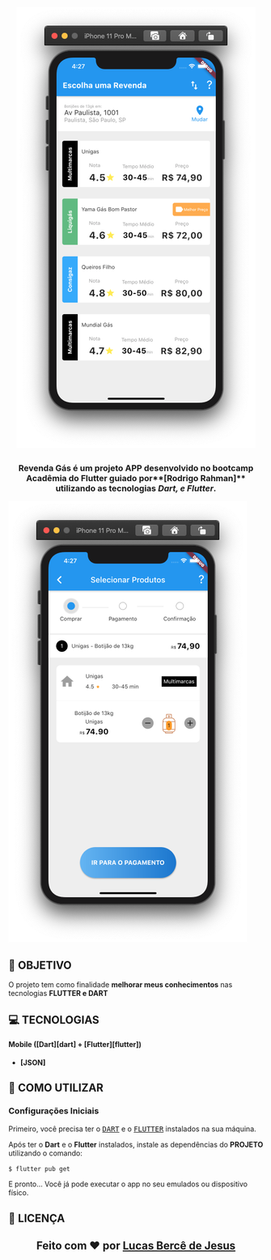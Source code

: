 <h1 align=center>
<img src="assets/images/desafio-1.png" />
</h1>

<h3 align="center">

Revenda Gás é um projeto **APP** desenvolvido no bootcamp **Acadêmia do Flutter** guiado por**[Rodrigo Rahman]** utilizando as tecnologias ***Dart, e Flutter***.

</h3>

![Banner](assets/images/desafio-2.png)

## **:rocket: OBJETIVO**

O projeto tem como finalidade **melhorar meus conhecimentos** nas tecnologias **FLUTTER e DART**

## **:computer: TECNOLOGIAS**


#### **Mobile** ([Dart][dart] + [Flutter][flutter])

  - **[JSON]**
## **:wine_glass: COMO UTILIZAR**

### Configurações Iniciais

Primeiro, você precisa ter o <kbd>[DART](https://dart.dev/get-dart)</kbd>
e o <kbd>[FLUTTER](https://flutter.dev/?gclid=CjwKCAiAjp6BBhAIEiwAkO9WuvPkhsREYR4PEJiIVVZmJ8o2tTwcHk1a7TwKkmHVoRKiwO9RyYdSexoCQmQQAvD_BwE&gclsrc=aw.ds)</kbd> instalados na sua máquina. 

Após ter o **Dart** e o **Flutter** instalados, instale as dependências do **PROJETO** utilizando o comando:

```sh
$ flutter pub get
```

E pronto... Você já pode executar o app no seu emulados ou dispositivo físico.
## **:page_with_curl: LICENÇA**

<h2 align="center">Feito com ❤️ por <a href="linkedin.com/in/lucas-bercê-de-jesus-bb228416a">Lucas Bercê de Jesus</a></h2>

<!-- Website Links -->

[rocketseat_site]: https://rocketseat.com.br/

<!-- Badges -->

[github_issues_badge]: https://img.shields.io/github/issues/x0n4d0/ecoleta?color=green

[repository_license_badge]: https://img.shields.io/github/license/x0n4d0/ecoleta

<!-- Techs -->

[vscode]: https://code.visualstudio.com/

[stackedit]: https://stackedit.io

[markdown_emoji]: https://gist.github.com/rxaviers/7360908

[commitlint]: https://github.com/conventional-changelog/commitlint

[feather_icons]: https://feathericons.com/

[font_roboto]: https://fonts.google.com/specimen/Roboto

[font_ubuntu]: https://fonts.google.com/specimen/Ubuntu

[font_awesome]: https://fontawesome.com/